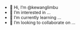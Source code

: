 - 👋 Hi, I’m @kewanglimbu
- 👀 I’m interested in ...
- 🌱 I’m currently learning ...
- 💞️ I’m looking to collaborate on ...

<!---
kewanglimbu/kewanglimbu is a ✨ special ✨ repository because its `README.md` (this file) appears on your GitHub profile.
You can click the Preview link to take a look at your changes.
--->
